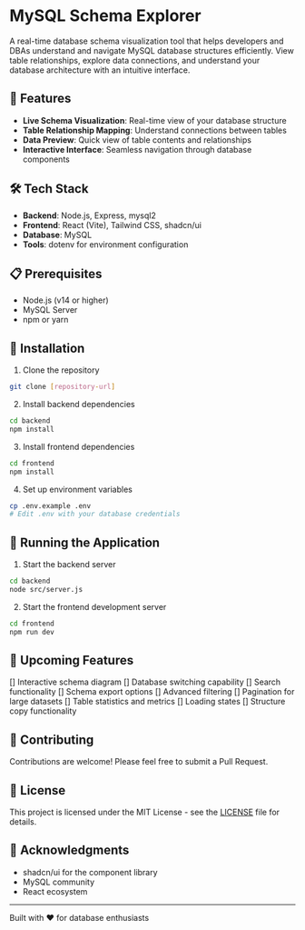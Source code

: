 # MySQL Schema Explorer

A real-time database schema visualization tool that helps developers and DBAs understand and navigate MySQL database structures efficiently. View table relationships, explore data connections, and understand your database architecture with an intuitive interface.

## 🚀 Features

- **Live Schema Visualization**: Real-time view of your database structure
- **Table Relationship Mapping**: Understand connections between tables
- **Data Preview**: Quick view of table contents and relationships
- **Interactive Interface**: Seamless navigation through database components

## 🛠️ Tech Stack

- **Backend**: Node.js, Express, mysql2
- **Frontend**: React (Vite), Tailwind CSS, shadcn/ui
- **Database**: MySQL
- **Tools**: dotenv for environment configuration

## 📋 Prerequisites

- Node.js (v14 or higher)
- MySQL Server
- npm or yarn

## 🔧 Installation

1. Clone the repository

```bash
git clone [repository-url]
```

2. Install backend dependencies

```bash
cd backend
npm install
```

3. Install frontend dependencies

```bash
cd frontend
npm install
```

4. Set up environment variables

```bash
cp .env.example .env
# Edit .env with your database credentials
```

## 🚦 Running the Application

1. Start the backend server

```bash
cd backend
node src/server.js
```

2. Start the frontend development server

```bash
cd frontend
npm run dev
```

## 🎯 Upcoming Features

[] Interactive schema diagram
[] Database switching capability
[] Search functionality
[] Schema export options
[] Advanced filtering
[] Pagination for large datasets
[] Table statistics and metrics
[] Loading states
[] Structure copy functionality

## 🤝 Contributing

Contributions are welcome! Please feel free to submit a Pull Request.

## 📝 License

This project is licensed under the MIT License - see the [LICENSE](LICENSE) file for details.

## 🙏 Acknowledgments

- shadcn/ui for the component library
- MySQL community
- React ecosystem

---

Built with ❤️ for database enthusiasts
